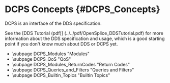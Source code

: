 DCPS Concepts        {#DCPS_Concepts}
=============

DCPS is an interface of the DDS specification.

See the [DDS Tutorial (pdf)] (../../pdf/OpenSplice_DDSTutorial.pdf) for more information
about the DDS specification and usage, which is a good starting point if you don't know
much about DDS or DCPS yet.

- \subpage DCPS_Modules "Modules"
- \subpage DCPS_QoS "QoS"
- \subpage DCPS_Modules_ReturnCodes "Return Codes"
- \subpage DCPS_Queries_and_Filters "Queries and Filters"
- \subpage DCPS_Builtin_Topics "Builtin Topics"
